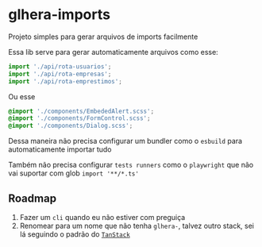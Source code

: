 # glhera-imports

Projeto simples para gerar arquivos de imports facilmente

Essa lib serve para gerar automaticamente arquivos como esse:

```ts
import './api/rota-usuarios';
import './api/rota-empresas';
import './api/rota-emprestimos';
```

Ou esse

```scss
@import './components/EmbededAlert.scss';
@import './components/FormControl.scss';
@import './components/Dialog.scss';
```

Dessa maneira não precisa configurar um bundler como o `esbuild` para automaticamente importar tudo

Também não precisa configurar `tests runners` como o `playwright` que não vai suportar com glob `import '**/*.ts'`

## Roadmap

1. Fazer um `cli` quando eu não estiver com preguiça
2. Renomear para um nome que não tenha `glhera-`, talvez outro stack, sei lá seguindo o padrão do [`TanStack`](https://tanstack.com/)

